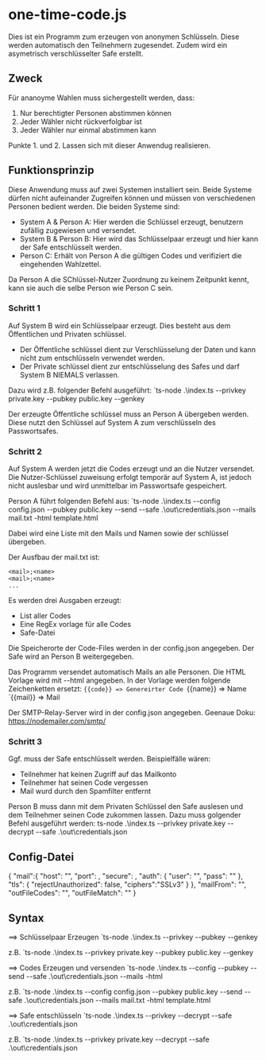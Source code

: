 # one-time-code.js
Dies ist ein Programm zum erzeugen von anonymen Schlüsseln. Diese werden automatisch den Teilnehmern zugesendet.
Zudem wird ein asymetrisch verschlüsselter Safe erstellt.

## Zweck
Für ananoyme Wahlen muss sichergestellt werden, dass:
1. Nur berechtigter Personen abstimmen können
2. Jeder Wähler nicht rückverfolgbar ist
3. Jeder Wähler nur einmal abstimmen kann

Punkte 1. und 2. Lassen sich mit dieser Anwendug realisieren.

## Funktionsprinzip
Diese Anwendung muss auf zwei Systemen installiert sein. Beide Systeme dürfen nicht aufeinander Zugreifen können und müssen von verschiedenen Personen bedient werden.
Die beiden Systeme sind:
- System A & Person A: Hier werden die Schlüssel erzeugt, benutzern zufällig zugewiesen und versendet. 
- System B & Person B: Hier wird das Schlüsselpaar erzeugt und hier kann der Safe entschlüsselt werden.
- Person C: Erhält von Person A die gültigen Codes und verifiziert die eingehenden Wahlzettel.

Da Person A die SChlüssel-Nutzer Zuordnung zu keinem Zeitpunkt kennt, kann sie auch die selbe Person wie Person C sein.

### Schritt 1
Auf System B wird ein Schlüsselpaar erzeugt. Dies besteht aus dem Öffentlichen und Privaten schlüssel.
- Der Öffentliche schlüssel dient zur Verschlüsselung der Daten und kann nicht zum entschlüsseln verwendet werden.
- Der Private schlüssel dient zur entschlüsselung des Safes und darf System B NIEMALS verlassen.

Dazu wird z.B. folgender Befehl ausgeführt:
`ts-node .\index.ts --privkey private.key --pubkey public.key --genkey

Der erzeugte Öffentliche schlüssel muss an Person A übergeben werden. Diese nutzt den Schlüssel auf System A zum verschlüsseln des Passwortsafes.

### Schritt 2
Auf System A werden jetzt die Codes erzeugt und an die Nutzer versendet.
Die Nutzer-Schlüssel zuweisung erfolgt temporär auf System A, ist jedoch nicht auslesbar und wird unmittelbar im Passwortsafe gespeichert.

Person A führt folgenden Befehl aus:
`ts-node .\index.ts --config config.json --pubkey public.key --send --safe .\out\credentials.json --mails mail.txt -html template.html

Dabei wird eine Liste mit den Mails und Namen sowie der schlüssel übergeben.

Der Ausfbau der mail.txt ist:
```
<mail>;<name>
<mail>;<name>
...
```

Es werden drei Ausgaben erzeugt:
- List aller Codes
- Eine RegEx vorlage für alle Codes
- Safe-Datei

Die Speicherorte der Code-Files werden in der config.json angegeben.
Der Safe wird an Person B weitergegeben. 

Das Programm versendet automatisch Mails an alle Personen. Die HTML Vorlage wird mit --html angegeben.
In der Vorlage werden folgende Zeichenketten ersetzt:
`{{code}}
=> Genereirter Code
`{{name}}
=> Name
`{{mail}}
=> Mail

Der SMTP-Relay-Server wird in der config.json angegeben.
Geenaue Doku: https://nodemailer.com/smtp/

### Schritt 3
Ggf. muss der Safe entschlüsselt werden. Beispielfälle wären: 
- Teilnehmer hat keinen Zugriff auf das Mailkonto
- Teilnehmer hat seinen Code vergessen
- Mail wurd durch den Spamfilter entfernt

Person B muss dann mit dem Privaten Schlüssel den Safe auslesen und dem Teilnehmer seinen Code zukommen lassen.
Dazu muss golgender Befehl ausgeführt werden:
ts-node .\index.ts --privkey private.key --decrypt --safe .\out\credentials.json

## Config-Datei
{
    "mail":{
        "host": "<mailserver>",
        "port": <mailport>,
        "secure": <use ssl>,
        "auth": {
            "user": "<mail-user>",
            "pass": "<mail-password>"
        },
        "tls": {
            "rejectUnauthorized": false,
            "ciphers":"SSLv3"
        }
    },
    "mailFrom": "<absender name>",
    "outFileCodes": "<ausgabedatei codes>",
    "outFileMatch": "<ausgabedatei regex>"
}


## Syntax

==> Schlüsselpaar Erzeugen
`ts-node .\index.ts --privkey <path-to-private-key> --pubkey <path-to-public-key> --genkey

z.B. `ts-node .\index.ts --privkey private.key --pubkey public.key --genkey

==> Codes Erzeugen und versenden
`ts-node .\index.ts --config <path-to-config-key> --pubkey <path-to-public-key> --send --safe .\out\credentials.json --mails <path-to-mail-list> -html <path-to-html-template>

z.B. `ts-node .\index.ts --config config.json --pubkey public.key --send --safe .\out\credentials.json --mails mail.txt -html template.html

==> Safe entschlüsseln
`ts-node .\index.ts --privkey <path-to-private-key> --decrypt --safe .\out\credentials.json

z.B. `ts-node .\index.ts --privkey private.key --decrypt --safe .\out\credentials.json